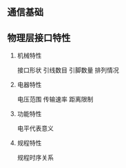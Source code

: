 ## 通信基础

## 物理层接口特性

1. 机械特性

   接口形状 引线数目 引脚数量 排列情况

2. 电器特性

   电压范围 传输速率 距离限制

3. 功能特性 

   电平代表意义

4. 规程特性 

   规程时序关系

